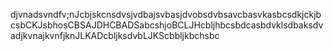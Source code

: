 djvnadsvndfv;nJcbjskcnsdvsjvdbajsvbasjdvobsdvbsavcbasvkasbcsdkjckjbcsbCKJsbhosCBSAJDHCBADSabcshjoBCLJHcbljhbcsbdcasbdvklsdbaksdvadjkvnajkvnfjknJLKADcbljksdvbLJKScbbljkbchsbc
